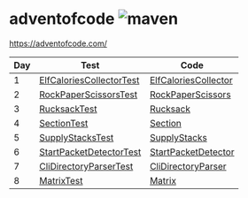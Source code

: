 # adventofcode ![maven](https://github.com/tubbynl/adventofcode/actions/workflows/mvn.yml/badge.svg?branch=main)

https://adventofcode.com/

| Day | Test                                                                                 | Code                                                                       |
|-----|--------------------------------------------------------------------------------------|----------------------------------------------------------------------------|
| 1   | [ElfCaloriesCollectorTest](src/test/java/nl/tubby/aoc/ElfCaloriesCollectorTest.java) | [ElfCaloriesCollector](src/main/java/nl/tubby/aoc/ElfCaloriesCollector.java)         |
| 2   | [RockPaperScissorsTest](src/test/java/nl/tubby/aoc/RockPaperScissorsTest.java)       | [RockPaperScissors](src/main/java/nl/tubby/aoc/RockPaperScissors.java)     |
| 3   | [RucksackTest](src/test/java/nl/tubby/aoc/RucksackTest.java)                         | [Rucksack](src/main/java/nl/tubby/aoc/Rucksack.java)                       |
| 4   | [SectionTest](src/test/java/nl/tubby/aoc/SectionTest.java)                           | [Section](src/main/java/nl/tubby/aoc/Section.java)                         |
| 5   | [SupplyStacksTest](src/test/java/nl/tubby/aoc/SupplyStacksTest.java)                 | [SupplyStacks](src/main/java/nl/tubby/aoc/SupplyStacks.java)               |
| 6   | [StartPacketDetectorTest](src/test/java/nl/tubby/aoc/StartPacketDetectorTest.java)   | [StartPacketDetector](src/main/java/nl/tubby/aoc/StartPacketDetector.java) |
| 7   | [CliDirectoryParserTest](src/test/java/nl/tubby/aoc/CliDirectoryParserTest.java)     | [CliDirectoryParser](src/main/java/nl/tubby/aoc/CliDirectoryParser.java)   |
| 8   | [MatrixTest](src/test/java/nl/tubby/aoc/MatrixTest.java)                             | [Matrix](src/main/java/nl/tubby/aoc/Matrix.java)               |
